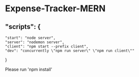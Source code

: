 # Expense-Tracker-MERN

## "scripts": {
    "start": "node server",
    "server": "nodemon server",
    "client": "npm start --prefix client",
    "dev": "concurrently \"npm run server\" \"npm run client\""
  }
  
  Please run 'npm install'
